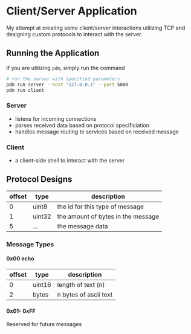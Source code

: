 # Client/Server Application

My attempt at creating some client/server interactions utilizing TCP and designing
custom protocols to interact with the server.

## Running the Application

If you are utilizing `pdm`, simply run the command

```sh
# run the server with specified parameters
pdm run server --host "127.0.0.1" --port 5000
pdm run client
```

### Server

- listens for incoming connections
- parses received data based on protocol specificiation
- handles message routing to services based on received message

### Client

- a client-side shell to interact with the server

## Protocol Designs

| offset | type   | description                        |
| ------ | ------ | ---------------------------------- |
| 0      | uint8  | the id for this type of message    |
| 1      | uint32 | the amount of bytes in the message |
| 5      | ...    | the message data                   |

### Message Types

#### 0x00 echo

| offset | type   | description           |
| ------ | ------ | --------------------- |
| 0      | uint16 | length of text (n)    |
| 2      | bytes  | n bytes of ascii text |

#### 0x01- 0xFF

Reserved for future messages

